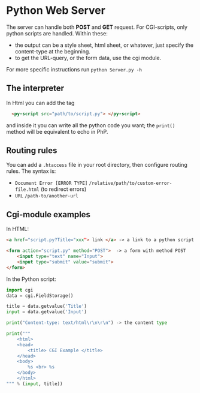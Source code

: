 # Python Web Server

The server can handle both **POST** and **GET** request. For CGI-scripts, only python scripts are handled.
Within these:
* the output can be a style sheet, html sheet, or whatever, just specify the content-type at the beginning.
* to get the URL-query, or the form data, use the cgi module.

For more specific instructions run 
``` python Server.py -h ```

## The interpreter 

In Html you can add the tag

```html
  <py-script src="path/to/script.py"> </py-script>
```

and inside it you can write all the python code you want; the ```print()``` method will be equivalent to echo in PhP.

## Routing rules

You can add a ```.htaccess``` file in your root directory, then configure routing rules. The syntax is:

* ```Document Error [ERROR TYPE]``` ```/relative/path/to/custom-error-file.html``` (to redirect errors)
* ```URL``` ```/path-to/another-url```

## Cgi-module examples

In HTML:

```html
<a href="script.py?Title="xxx"> link </a> -> a link to a python script with a query string

<form action="script.py" method="POST">  -> a form with method POST
    <input type="text" name="Input">
    <input type="submit" value="submit">
</form>
```

In the Python script:

```python
import cgi
data = cgi.FieldStorage()

title = data.getvalue('Title')
input = data.getvalue('Input')

print("Content-type: text/html\r\n\r\n") -> the content type

print("""
    <html>
    <head>
        <title> CGI Example </title>
    </head>
    <body>
        %s <br> %s
    </body>
    </html>
""" % (input, title))
```
